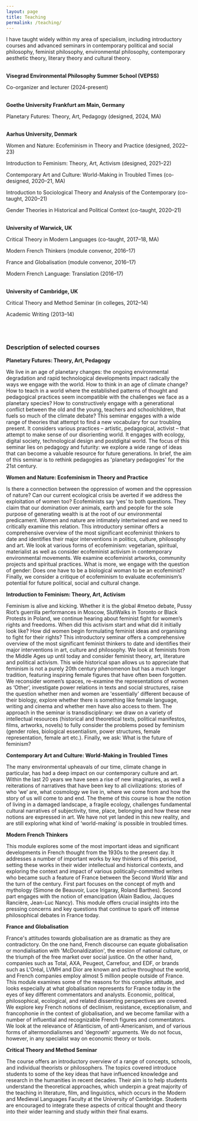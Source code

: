 ```yaml
---
layout: page
title: Teaching
permalink: /teaching/
---
```

I have taught widely within my area of specialism, including introductory courses and advanced seminars in contemporary political and social philosophy, feminist philosophy, environmental philosophy, contemporary aesthetic theory, literary theory and cultural theory.<br>

<br>**Visegrad Environmental Philosophy Summer School (VEPSS)** <br>

Co-organizer and lecturer (2024-present)

<br>**Goethe University Frankfurt am Main, Germany**<br>

Planetary Futures: Theory, Art, Pedagogy (designed, 2024, MA)

<br>**Aarhus University, Denmark**<br>

Women and Nature: Ecofeminism in Theory and Practice (designed, 2022–23)

Introduction to Feminism: Theory, Art, Activism (designed, 2021–22)

Contemporary Art and Culture: World-Making in Troubled Times (co-designed, 2020–21, MA)

Introduction to Sociological Theory and Analysis of the Contemporary (co-taught, 2020–21)

Gender Theories in Historical and Political Context (co-taught, 2020–21)


<br>**University of Warwick, UK**<br>

Critical Theory in Modern Languages (co-taught, 2017–18, MA)	

Modern French Thinkers (module convenor, 2016–17)

France and Globalisation (module convenor, 2016–17)

Modern French Language: Translation (2016–17)
<br>

<br>**University of Cambridge, UK**<br>

Critical Theory and Method Seminar (in colleges, 2012–14) 

Academic Writing (2013–14)<br>



<br><br>

<h3>Description of selected courses</h3>

**Planetary Futures: Theory, Art, Pedagogy**

We live in an age of planetary changes: the ongoing environmental degradation and rapid technological developments impact radically the ways we engage with the world. How to think in an age of climate change? How to teach in a world where the established patterns of thought and pedagogical practices seem incompatible with the challenges we face as a planetary species? How to constructively engage with a generational conflict between the old and the young, teachers and schoolchildren, that fuels so much of the climate debate? This seminar engages with a wide range of theories that attempt to find a new vocabulary for our troubling present. It considers various practices – artistic, pedagogical, activist – that attempt to make sense of our disorienting world. It engages with ecology, digital society, technological design and postdigital world. The focus of this seminar lies on pedagogy and futurity: we explore a wide range of ideas that can become a valuable resource for future generations. In brief, the aim of this seminar is to rethink pedagogies as 'planetary pedagogies' for the 21st century.

**Women and Nature: Ecofeminism in Theory and Practice**

Is there a connection between the oppression of women and the oppression of nature? Can our current ecological crisis be averted if we address the exploitation of women too? Ecofeminists say ‘yes’ to both questions. They claim that our domination over animals, earth and people for the sole purpose of generating wealth is at the root of our environmental predicament. Women and nature are intimately intertwined and we need to critically examine this relation. This introductory seminar offers a comprehensive overview of the most significant ecofeminist thinkers to date and identifies their major interventions in politics, culture, philosophy and art. We look at various forms of ecofeminism: vegetarian, spiritual, materialist as well as consider ecofeminist activism in contemporary environmental movements. We examine ecofeminist artworks, community projects and spiritual practices. What is more, we engage with the question of gender: Does one have to be a biological woman to be an ecofeminist? Finally, we consider a critique of ecofeminism to evaluate ecofeminism’s potential for future political, social and cultural change.

**Introduction to Feminism: Theory, Art, Activism**

Feminism is alive and kicking. Whether it is the global #metoo debate, Pussy Riot’s guerrilla performances in Moscow, SlutWalks in Toronto or Black Protests in Poland, we continue hearing about feminist fight for women’s rights and freedoms. When did this activism start and what did it initially look like? How did women begin formulating feminist ideas and organising to fight for their rights? This introductory seminar offers a comprehensive overview of the most significant feminist thinkers to date and identifies their major interventions in art, culture and philosophy. We look at feminists from the Middle Ages up until today and consider feminist theory, art, literature and political activism. This wide historical span allows us to appreciate that feminism is not a purely 20th century phenomenon but has a much longer tradition, featuring inspiring female figures that have often been forgotten. We reconsider women’s spaces, re-examine the representations of women as ‘Other’, investigate power relations in texts and social structures, raise the question whether men and women are 'essentially' different because of their biology, explore whether there is something like female language, writing and cinema and whether men have also access to them. The approach in the seminar is transdisciplinary: we draw on a variety of intellectual resources (historical and theoretical texts, political manifestos, films, artworks, novels) to fully consider the problems posed by feminism (gender roles, biological essentialism, power structures, female representation, female art etc.). Finally, we ask: What is the future of feminism?

**Contemporary Art and Culture: World-Making in Troubled Times**

The many environmental upheavals of our time, climate change in particular, has had a deep impact on our contemporary culture and art. Within the last 20 years we have seen a rise of new imaginaries, as well a reiterations of narratives that have been key to all civilizations:  stories of who ‘we’ are, what cosmology we live in, where we come from and how the story of us will come to and end. The theme of this course is how the notion of living in a damaged landscape, a fragile ecology, challenges fundamental cultural narratives of subjectivity, time, place, belonging and how these new notions are expressed in art. We have not yet landed in this new reality, and are still exploring what kind of ‘world-making’ is possible in troubled times. 

**Modern French Thinkers**

This module explores some of the most important ideas and significant developments in French thought from the 1930s to the present day. It addresses a number of important works by key thinkers of this period, setting these works in their wider intellectual and historical contexts, and exploring the context and impact of various politically-committed writers who became such a feature of France between the Second World War and the turn of the century. First part focuses on the concept of myth and mythology (Simone de Beauvoir, Luce Irigaray, Roland Barthes). Second part engages with the notion of emancipation (Alain Badiou, Jacques Rancière, Jean-Luc Nancy). This module offers crucial insights into the pressing concerns and key questions that continue to spark off intense philosophical debates in France today.


**France and Globalisation**

France's attitudes towards globalisation are as dramatic as they are contradictory. On the one hand, French discourse can equate globalisation or mondialisation with 'McDonaldization', the erosion of national culture, or the triumph of the free market over social justice. On the other hand, companies such as Total, AXA, Peugeot, Carrefour, and EDF, or brands such as L‘Oréal, LVMH and Dior are known and active throughout the world, and French companies employ almost 5 million people outside of France. This module examines some of the reasons for this complex attitude, and looks especially at what globalisation represents for France today in the eyes of key different commentators and analysts. Economic, political, philosophical, ecological, and related dissenting perspectives are covered. We explore key French notions of declinism, resistance, exceptionalism, and francophonie in the context of globalisation, and we become familiar with a number of influential and recognizable French figures and commentators. We look at the relevance of Atlanticism, of anti-Americanism, and of various forms of altermondialismes and 'degrowth' arguments. We do not focus, however, in any specialist way on economic theory or tools.

**Critical Theory and Method Seminar**

The course offers an introductory overview of a range of concepts, schools, and individual theorists or philosophers. The topics covered introduce students to some of the key ideas that have influenced knowledge and research in the humanities in recent decades. Their aim is to help students understand the theoretical approaches, which underpin a great majority of the teaching in literature, film, and linguistics, which occurs in the Modern and Medieval Languages Faculty at the University of Cambridge. Students are encouraged to integrate these aspects of critical thought and theory into their wider learning and study within their final exams. 
